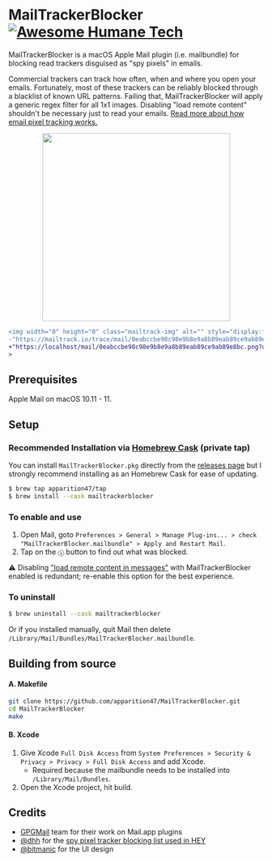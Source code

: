 # MailTrackerBlocker [![Awesome Humane Tech](https://raw.githubusercontent.com/humanetech-community/awesome-humane-tech/main/humane-tech-badge.svg?sanitize=true)](https://github.com/humanetech-community/awesome-humane-tech)

MailTrackerBlocker is a macOS Apple Mail plugin (i.e. mailbundle) for blocking read trackers disguised as "spy pixels" in emails.

Commercial trackers can track how often, when and where you open your emails. Fortunately, most of these trackers can be reliably blocked through a blacklist of known URL patterns. Failing that, MailTrackerBlocker will apply a generic regex filter for all 1x1 images. Disabling "load remote content" shouldn't be necessary just to read your emails. [Read more about how email pixel tracking works.](https://www.gmass.co/blog/tracking-pixel-blockers/)

<p align="center"><img width="371" src="https://user-images.githubusercontent.com/47551890/89727857-6d625600-da63-11ea-91b9-90f48301dc05.png"></p>

```diff
<img width="0" height="0" class="mailtrack-img" alt="" style="display:flex" src=
-"https://mailtrack.io/trace/mail/0eabccbe98c98e9b8e9a8b89eab89ce9ab89e8bc.png?u=1234567"
+"https://localhost/mail/0eabccbe98c98e9b8e9a8b89eab89ce9ab89e8bc.png?u=1234567"
>
```

## Prerequisites

Apple Mail on macOS 10.11 - 11.

## Setup

### Recommended Installation via [Homebrew Cask](https://brew.sh) (private tap)

You can install `MailTrackerBlocker.pkg` directly from the [releases page](https://github.com/apparition47/MailTrackerBlocker/releases) but I strongly recommend installing as an Homebrew Cask for ease of updating.

```bash
$ brew tap apparition47/tap
$ brew install --cask mailtrackerblocker
```

### To enable and use

1. Open Mail, goto `Preferences > General > Manage Plug-ins... > check "MailTrackerBlocker.mailbundle" > Apply and Restart Mail`.
2. Tap on the `ⓧ` button to find out what was blocked.

⚠️ Disabling ["load remote content in messages"](https://www.imore.com/sites/imore.com/files/styles/xlarge/public/field/image/2019/07/mac-load-remote.jpg) with MailTrackerBlocker enabled is redundant; re-enable this option for the best experience.

### To uninstall

```bash
$ brew uninstall --cask mailtrackerblocker
```

Or if you installed manually, quit Mail then delete `/Library/Mail/Bundles/MailTrackerBlocker.mailbundle`.



## Building from source

#### A. Makefile
```bash
git clone https://github.com/apparition47/MailTrackerBlocker.git
cd MailTrackerBlocker
make
```

#### B. Xcode

1. Give Xcode `Full Disk Access` from `System Preferences > Security & Privacy > Privacy > Full Disk Access` and add Xcode.
     * Required because the mailbundle needs to be installed into `/Library/Mail/Bundles`.
2. Open the Xcode project, hit build.


## Credits

* [GPGMail](https://github.com/GPGTools/GPGMail) team for their work on Mail.app plugins
* [@dhh](https://github.com/dhh) for the [spy pixel tracker blocking list used in HEY](https://gist.github.com/dhh/360f4dc7ddbce786f8e82b97cdad9d20)
* [@bitmanic](https://github.com/bitmanic) for the UI design